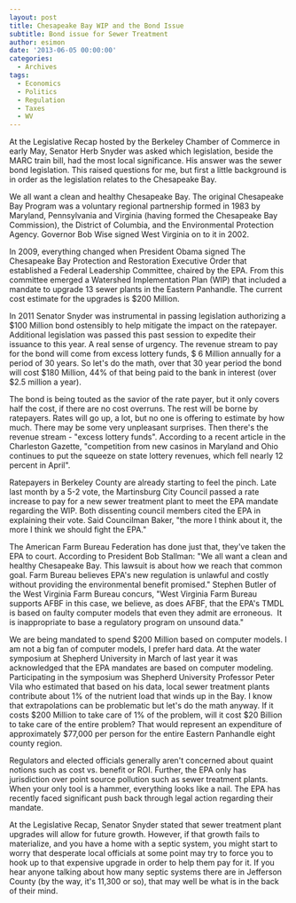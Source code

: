 ```yaml
---
layout: post
title: Chesapeake Bay WIP and the Bond Issue
subtitle: Bond issue for Sewer Treatment
author: esimon
date: '2013-06-05 00:00:00'
categories:
  - Archives
tags:
  - Economics
  - Politics
  - Regulation
  - Taxes
  - WV
---
```

At the Legislative Recap hosted by the Berkeley Chamber of Commerce in early May, Senator Herb Snyder was asked which legislation, beside the MARC train bill, had the most local significance. His answer was the sewer bond legislation. This raised questions for me, but first a little background is in order as the legislation relates to the Chesapeake Bay. 

We all want a clean and healthy Chesapeake Bay. The original Chesapeake Bay Program was a voluntary regional partnership formed in 1983 by Maryland, Pennsylvania and Virginia (having formed the Chesapeake Bay Commission), the District of Columbia, and the Environmental Protection Agency. Governor Bob Wise signed West Virginia on to it in 2002. 

In 2009, everything changed when President Obama signed The Chesapeake Bay Protection and Restoration Executive Order that established a Federal Leadership Committee, chaired by the EPA. From this committee emerged a Watershed Implementation Plan (WIP) that included a mandate to upgrade 13 sewer plants in the Eastern Panhandle. The current cost estimate for the upgrades is $200 Million. 

In 2011 Senator Snyder was instrumental in passing legislation authorizing a $100 Million bond ostensibly to help mitigate the impact on the ratepayer. Additional legislation was passed this past session to expedite their issuance to this year. A real sense of urgency. The revenue stream to pay for the bond will come from excess lottery funds, $ 6 Million annually for a period of 30 years. So let's do the math, over that 30 year period the bond will cost $180 Million, 44% of that being paid to the bank in interest (over $2.5 million a year). 

The bond is being touted as the savior of the rate payer, but it only covers half the cost, if there are no cost overruns. The rest will be borne by ratepayers. Rates will go up, a lot, but no one is offering to estimate by how much. There may be some very unpleasant surprises. Then there's the revenue stream - "excess lottery funds". According to a recent article in the Charleston Gazette, "competition from new casinos in Maryland and Ohio continues to put the squeeze on state lottery revenues, which fell nearly 12 percent in April". 

Ratepayers in Berkeley County are already starting to feel the pinch. Late last month by a 5-2 vote, the Martinsburg City Council passed a rate increase to pay for a new sewer treatment plant to meet the EPA mandate regarding the WIP. Both dissenting council members cited the EPA in explaining their vote. Said Councilman Baker, "the more I think about it, the more I think we should fight the EPA." 

The American Farm Bureau Federation has done just that, they've taken the EPA to court. According to President Bob Stallman: "We all want a clean and healthy Chesapeake Bay. This lawsuit is about how we reach that common goal. Farm Bureau believes EPA's new regulation is unlawful and costly without providing the environmental benefit promised." Stephen Butler of the West Virginia Farm Bureau concurs, "West Virginia Farm Bureau supports AFBF in this case, we believe, as does AFBF, that the EPA's TMDL is based on faulty computer models that even they admit are erroneous.  It is inappropriate to base a regulatory program on unsound data."

We are being mandated to spend $200 Million based on computer models. I am not a big fan of computer models, I prefer hard data. At the water symposium at Shepherd University in March of last year it was acknowledged that the EPA mandates are based on computer modeling. Participating in the symposium was Shepherd University Professor Peter Vila who estimated that based on his data, local sewer treatment plants contribute about 1% of the nutrient load that winds up in the Bay. I know that extrapolations can be problematic but let's do the math anyway. If it costs $200 Million to take care of 1% of the problem, will it cost $20 Billion to take care of the entire problem? That would represent an expenditure of approximately $77,000 per person for the entire Eastern Panhandle eight county region. 

Regulators and elected officials generally aren't concerned about quaint notions such as cost vs. benefit or ROI. Further, the EPA only has jurisdiction over point source pollution such as sewer treatment plants. When your only tool is a hammer, everything looks like a nail. The EPA has recently faced significant push back through legal action regarding their mandate. 

At the Legislative Recap, Senator Snyder stated that sewer treatment plant upgrades will allow for future growth. However, if that growth fails to materialize, and you have a home with a septic system, you might start to worry that desperate local officials at some point may try to force you to hook up to that expensive upgrade in order to help them pay for it. If you hear anyone talking about how many septic systems there are in Jefferson County (by the way, it's 11,300 or so), that may well be what is in the back of their mind. 

